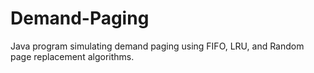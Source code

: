# Demand-Paging
Java program simulating demand paging using FIFO, LRU, and Random page replacement algorithms.
